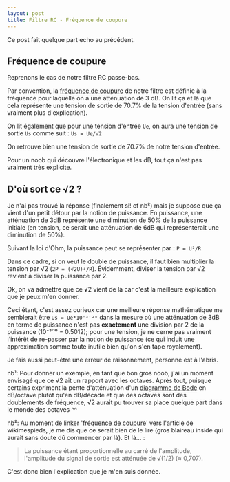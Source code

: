 ```yaml
---
layout: post
title: Filtre RC - Fréquence de coupure
---
```


Ce post fait quelque part echo au précédent.

## Fréquence de coupure

Reprenons le cas de notre filtre RC passe-bas.

Par convention, la [fréquence de coupure][1] de notre filtre est définie à la fréquence pour laquelle on a une atténuation de 3 dB. On lit ça et là que cela représente une tension de sortie de 70.7% de la tension d'entrée (sans vraiment plus d'explication).

On lit également que pour une tension d'entrée ```Ue```, on aura une tension de sortie ```Us``` comme suit : ```Us = Ue/√2```

On retrouve bien une tension de sortie de 70.7% de notre tension d'entrée.

Pour un noob qui découvre l'électronique et les dB, tout ça n'est pas vraiment très explicite.

## D'où sort ce √2 ?

Je n'ai pas trouvé la réponse (finalement si! cf nb²) mais je suppose que ça vient d'un petit détour par la notion de puissance. En puissance, une atténuation de 3dB représente une diminution de 50% de la puissance initiale (en tension, ce serait une atténuation de 6dB qui représenterait une diminution de 50%).

Suivant la loi d'Ohm, la puissance peut se représenter par : ```P = U²/R```

Dans ce cadre, si on veut le double de puissance, il faut bien multiplier la tension par √2 (```2P = (√2U)²/R```). Évidemment, diviser la tension par √2 revient à diviser la puissance par 2.

Ok, on va admettre que ce √2 vient de là car c'est la meilleure explication que je peux m'en donner.

Ceci étant, c'est assez curieux car une meilleure réponse mathématique me semblerait être ```Us = Ue*10⁻³′²⁰```
dans la mesure où une atténuation de 3dB en terme de puissance n'est pas **exactement** une division par 2 de la puissance (10⁻³′¹⁰ = 0.5012); pour une tension, je ne cerne pas vraiment l'intérêt de re-passer par la notion de puissance (ce qui induit une approximation somme toute inutile bien qu'on s'en tape royalement).

Je fais aussi peut-être une erreur de raisonnement, personne est à l'abris.

nb¹:
Pour donner un exemple, en tant que bon gros noob, j'ai un moment envisagé que ce √2 ait un rapport avec les octaves. Après tout, puisque certains expriment la pente d'atténuation d'un [diagramme de Bode][3] en dB/octave plutôt qu'en dB/décade et que des octaves sont des doublements de fréquence, √2 aurait pu trouver sa place quelque part dans le monde des octaves ^^

nb²:
Au moment de linker '[fréquence de coupure][2]' vers l'article de wikimespieds, je me dis que ce serait bien de le lire (gros blaireau inside qui aurait sans doute dû commencer par là). Et là... :
> La puissance étant proportionnelle au carré de l'amplitude, l'amplitude du signal de sortie est atténuée de √(1/2) (≈ 0,707). 

C'est donc bien l'explication que je m'en suis donnée.

[1]: https://fr.wikipedia.org/wiki/Fr%C3%A9quence_de_coupure
[2]: https://fr.wikipedia.org/wiki/Fr%C3%A9quence_de_coupure#La_moitié_de_la_puissance
[3]: https://fr.wikipedia.org/wiki/Diagramme_de_Bode
